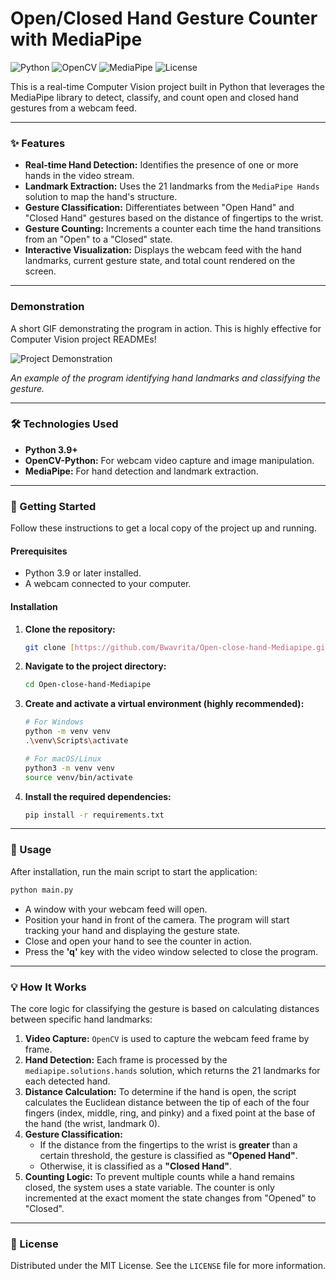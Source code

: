 # Open/Closed Hand Gesture Counter with MediaPipe

![Python](https://img.shields.io/badge/Python-3.9%2B-blue.svg)
![OpenCV](https://img.shields.io/badge/OpenCV-4.x-green.svg)
![MediaPipe](https://img.shields.io/badge/MediaPipe-0.10%2B-red.svg)
![License](https://img.shields.io/badge/License-MIT-yellow.svg)

This is a real-time Computer Vision project built in Python that leverages the MediaPipe library to detect, classify, and count open and closed hand gestures from a webcam feed.

---

### ✨ Features

-   **Real-time Hand Detection:** Identifies the presence of one or more hands in the video stream.
-   **Landmark Extraction:** Uses the 21 landmarks from the `MediaPipe Hands` solution to map the hand's structure.
-   **Gesture Classification:** Differentiates between "Open Hand" and "Closed Hand" gestures based on the distance of fingertips to the wrist.
-   **Gesture Counting:** Increments a counter each time the hand transitions from an "Open" to a "Closed" state.
-   **Interactive Visualization:** Displays the webcam feed with the hand landmarks, current gesture state, and total count rendered on the screen.

---

###  Demonstration

A short GIF demonstrating the program in action. This is highly effective for Computer Vision project READMEs!

![Project Demonstration](src/videos/demonstracao.gif)

*An example of the program identifying hand landmarks and classifying the gesture.*

---

### 🛠️ Technologies Used

-   **Python 3.9+**
-   **OpenCV-Python:** For webcam video capture and image manipulation.
-   **MediaPipe:** For hand detection and landmark extraction.

---

### 🚀 Getting Started

Follow these instructions to get a local copy of the project up and running.

#### Prerequisites

-   Python 3.9 or later installed.
-   A webcam connected to your computer.

#### Installation

1.  **Clone the repository:**
    ```sh
    git clone [https://github.com/Bwavrita/Open-close-hand-Mediapipe.git](https://github.com/Bwavrita/Open-close-hand-Mediapipe.git)
    ```

2.  **Navigate to the project directory:**
    ```sh
    cd Open-close-hand-Mediapipe
    ```

3.  **Create and activate a virtual environment (highly recommended):**
    ```sh
    # For Windows
    python -m venv venv
    .\venv\Scripts\activate

    # For macOS/Linux
    python3 -m venv venv
    source venv/bin/activate
    ```

4.  **Install the required dependencies:**
    ```sh
    pip install -r requirements.txt
    ```

---

### 🔧 Usage

After installation, run the main script to start the application:

```sh
python main.py
```

-   A window with your webcam feed will open.
-   Position your hand in front of the camera. The program will start tracking your hand and displaying the gesture state.
-   Close and open your hand to see the counter in action.
-   Press the **'q'** key with the video window selected to close the program.

---

### 💡 How It Works

The core logic for classifying the gesture is based on calculating distances between specific hand landmarks:

1.  **Video Capture:** `OpenCV` is used to capture the webcam feed frame by frame.
2.  **Hand Detection:** Each frame is processed by the `mediapipe.solutions.hands` solution, which returns the 21 landmarks for each detected hand.
3.  **Distance Calculation:** To determine if the hand is open, the script calculates the Euclidean distance between the tip of each of the four fingers (index, middle, ring, and pinky) and a fixed point at the base of the hand (the wrist, landmark 0).
4.  **Gesture Classification:**
    -   If the distance from the fingertips to the wrist is **greater** than a certain threshold, the gesture is classified as **"Opened Hand"**.
    -   Otherwise, it is classified as a **"Closed Hand"**.
5.  **Counting Logic:** To prevent multiple counts while a hand remains closed, the system uses a state variable. The counter is only incremented at the exact moment the state changes from "Opened" to "Closed".

---

### 📄 License

Distributed under the MIT License. See the `LICENSE` file for more information.
